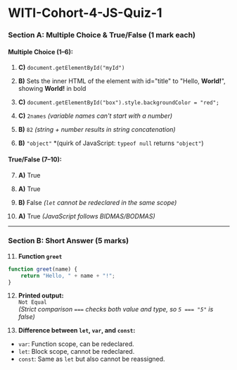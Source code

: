 # WITI-Cohort-4-JS-Quiz-1

### **Section A: Multiple Choice & True/False (1 mark each)**

#### Multiple Choice (1–6):

1. **C)** `document.getElementById("myId")`  

2. **B)** Sets the inner HTML of the element with id="title" to "Hello, <b>World!</b>", showing **World!** in bold  

3. **C)** `document.getElementById("box").style.backgroundColor = "red";`  

4. **C)** `2names` *(variable names can't start with a number)*  

5. **B)** `82` *(string + number results in string concatenation)*  

6. **B)** `"object"` *(quirk of JavaScript: `typeof null` returns `"object"`)  

#### True/False (7–10):

7. **A)** True  

8. **A)** True  

9. **B)** False *(`let` cannot be redeclared in the same scope)*  

10. **A)** True *(JavaScript follows BIDMAS/BODMAS)*

---

### **Section B: Short Answer (5 marks)**

11. **Function `greet`**  
```javascript
function greet(name) {
    return "Hello, " + name + "!";
}
```

12. **Printed output:**  
`Not Equal`  
*(Strict comparison `===` checks both value and type, so `5 === "5"` is false)*

13. **Difference between `let`, `var`, and `const`:**  
- `var`: Function scope, can be redeclared.  
- `let`: Block scope, cannot be redeclared.  
- `const`: Same as `let` but also cannot be reassigned.
